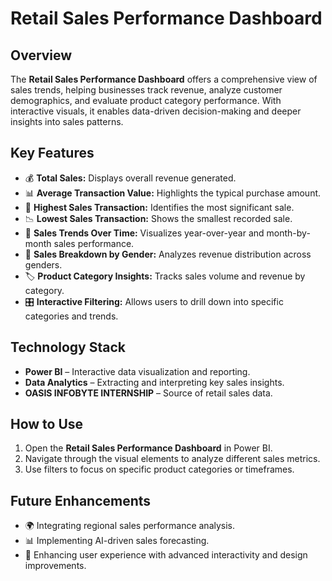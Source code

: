

# **Retail Sales Performance Dashboard**  

## **Overview**  
The **Retail Sales Performance Dashboard** offers a comprehensive view of sales trends, helping businesses track revenue, analyze customer demographics, and evaluate product category performance. With interactive visuals, it enables data-driven decision-making and deeper insights into sales patterns.  

## **Key Features**  
- 💰 **Total Sales:** Displays overall revenue generated.  
- 📊 **Average Transaction Value:** Highlights the typical purchase amount.  
- 🚀 **Highest Sales Transaction:** Identifies the most significant sale.  
- 📉 **Lowest Sales Transaction:** Shows the smallest recorded sale.  
- 📆 **Sales Trends Over Time:** Visualizes year-over-year and month-by-month sales performance.  
- 👫 **Sales Breakdown by Gender:** Analyzes revenue distribution across genders.  
- 🏷️ **Product Category Insights:** Tracks sales volume and revenue by category.  
- 🎛️ **Interactive Filtering:** Allows users to drill down into specific categories and trends.  

## **Technology Stack**  
- **Power BI** – Interactive data visualization and reporting.  
- **Data Analytics** – Extracting and interpreting key sales insights.  
- **OASIS INFOBYTE INTERNSHIP** – Source of retail sales data.  

## **How to Use**  
1. Open the **Retail Sales Performance Dashboard** in Power BI.  
2. Navigate through the visual elements to analyze different sales metrics.  
3. Use filters to focus on specific product categories or timeframes.  

## **Future Enhancements**  
- 🌍 Integrating regional sales performance analysis.  
- 📊 Implementing AI-driven sales forecasting.  
- 🎨 Enhancing user experience with advanced interactivity and design improvements.  

